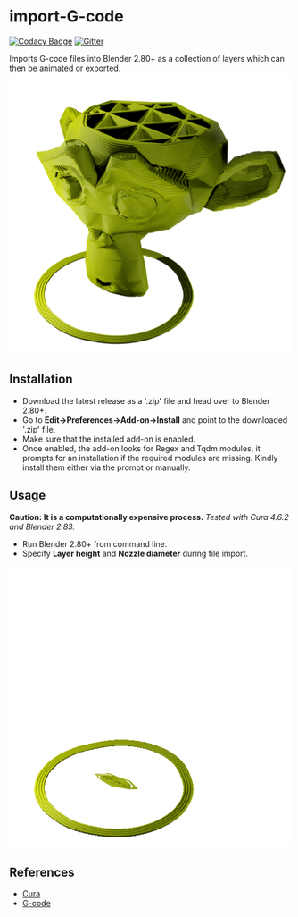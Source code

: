 # import-G-code
[![Codacy Badge](https://api.codacy.com/project/badge/Grade/b11bd990376a4995a9f9e5d830d20e24)](https://app.codacy.com/gh/blender-for-science/import-G-code?utm_source=github.com&utm_medium=referral&utm_content=blender-for-science/import-G-code&utm_campaign=Badge_Grade_Dashboard)
[![Gitter](https://badges.gitter.im/blender-for-science/community.svg)](https://gitter.im/blender-for-science/community?utm_source=badge&utm_medium=badge&utm_campaign=pr-badge)

Imports G-code files into Blender 2.80+ as a collection of layers which can then be animated or exported.
![suzanne](suzanne.png)

## Installation
*   Download the latest release as a '.zip' file and head over to Blender 2.80+.  
*   Go to **Edit->Preferences->Add-on->Install** and point to the downloaded '.zip' file.
*   Make sure that the installed add-on is enabled. 
*   Once enabled, the add-on looks for Regex and Tqdm modules, it prompts for an installation if the required modules are missing. Kindly install them either via the prompt or manually.

## Usage
**Caution: It is a computationally expensive process.**
*Tested with Cura 4.6.2 and Blender 2.83.*

*   Run Blender 2.80+ from command line.
*   Specify **Layer height** and **Nozzle diameter** during file import.

![suzanne](suzanne.gif)

## References
*   [Cura](https://ultimaker.com/software/ultimaker-cura)
*   [G-code](https://reprap.org/wiki/G-code)